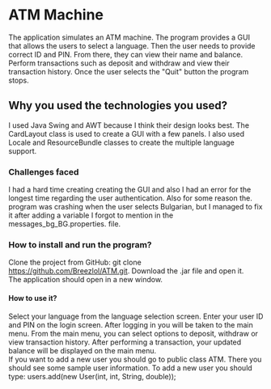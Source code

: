 # ATM Machine

The application simulates an ATM machine. The program provides a GUI that allows the users to select a language. Then the user needs to provide correct ID and PIN. From there, they can view their name and balance. Perform transactions such as deposit and withdraw and view their transaction history. Once the user selects the "Quit" button the program stops. 

## Why you used the technologies you used? 
I used Java Swing and AWT because I think their design looks best. The CardLayout class is used to create a GUI with a few panels. I also used Locale and   ResourceBundle classes to create the multiple language support. 

### Challenges faced
I had a hard time creating creating the GUI and also I had an error for the longest time regarding the user authentication. Also for some reason the.  program was crashing when the user selects Bulgarian, but I managed to fix it after adding a variable I forgot to mention in the messages_bg_BG.properties.  file. 

### How to install and run the program?
Clone the project from GitHub: git clone https://github.com/Breezlol/ATM.git. 
Download the .jar file and open it.  
The application should open in a new window. 

#### How to use it?
Select your language from the language selection screen. 
Enter your user ID and PIN on the login screen. 
After logging in you will be taken to the main menu. 
From the main menu, you can select options to deposit, withdraw or view transaction history. 
After performing a transaction, your updated balance will be displayed on the main menu.  
If you want to add a new user you should go to public class ATM. There you should see some sample user information. To add a new user you should type: users.add(new User(int, int, String, double));   
